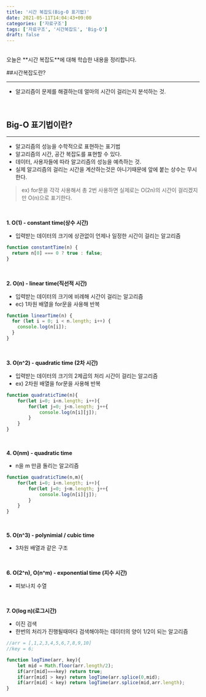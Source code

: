 ```yaml
---
title: '시간 복잡도(Big-O 표기법)'
date: 2021-05-11T14:04:43+09:00
categories: ['자료구조']
tags: ['자료구조', '시간복잡도', 'Big-O']
draft: false
---
```



<br/>
오늘은 **시간 복잡도**에 대해 학습한 내용을 정리합니다.

<br>

<!--more-->

##시간복잡도란?

---

- 알고리즘이 문제를 해결하는데 얼마의 시간이 걸리는지 분석하는 것.

<br/>

## Big-O 표기법이란?

---

- 알고리즘의 성능을 수학적으로 표현하는 표기법
- 알고리즘의 시간, 공간 복잡도를 표현할 수 있다.
- 데이터, 사용자들에 따라 알고리즘의 성능을 예측하는 것.
- 실제 알고리즘의 걸리는 시간을 계산하는것은 아니기때문에 앞에 붙는 상수는 무시한다.

> ex) for문을 각각 사용해서 총 2번 사용하면 실제로는 O(2n)의 시간이 걸리겠지만 O(n)으로 표기한다.

<br/>

**1. O(1) - constant time(상수 시간)**

- 입력받는 데이터의 크기에 상관없이 언제나 일정한 시간이 걸리는 알고리즘

```jsx
function constantTime(n) {
  return n[0] === 0 ? true : false;
}
```

<br/>

**2. O(n) - linear time(직선적 시간)**

- 입력받는 데이터의 크기에 비례해 시간이 걸리는 알고리즘
- ec) 1차원 배열을 for문을 사용해 반복

```jsx
function linearTime(n) {
  for (let i = 0; i < n.length; i++) {
    console.log(n[i]);
  }
}
```

<br/>

**3. O(n^2) - quadratic time (2차 시간)**

- 입력받는 데이터의 크기의 2제곱의 처리 시간이 걸리는 알고리즘
- ex) 2차원 배열을 for문을 사용해 반복

```jsx
function quadraticTime(n){
	for(let i=0; i<n.length; i++){
		for(let j=0; j<n.length; j++{
			console.log(n[i][j]);
		}
	}
}
```

<br/>

**4. O(nm) - quadratic time**

- n을 m 만큼 돌리는 알고리즘

```jsx
function quadraticTime(n,m){
	for(let i=0; i<n.length; i++){
		for(let j=0; j<m.length; j++{
			console.log(n[i][j]);
		}
	}
}
```

<br/>

**5. O(n^3) - polynimial / cubic time**

- 3차원 배열과 같은 구조

<br/>

**6. O(2^n), O(n^m) - exponential time (지수 시간)**

- 피보나치 수열

<br/>

**7. O(log n)(로그시간)**

- 이진 검색
- 한번의 처리가 진행될때마다 검색해야하는 데이터의 양이 1/2이 되는 알고리즘

```jsx
//arr = [,1,2,3,4,5,6,7,8,9,10]
//key = 6;

function logTime(arr, key){
	let mid = Math.floor(arr.length/2);
	if(arr[mid]===key) return true;
	if(arr[mid] > key) return logTime(arr.splice(0,mid);
	if(arr[mid] < key) return logTime(arr.splice(mid,arr.length);
}
```
